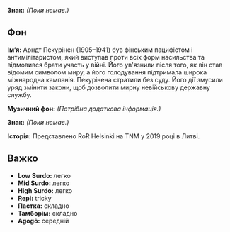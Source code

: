 **Знак:** *(Поки немає.)*

## Фон

**Ім’я:** Арндт Пекурінен (1905–1941) був фінським пацифістом і
антимілітаристом, який виступав проти всіх форм насильства та відмовився брати
участь у війні. Його ув'язнили після того, як він став відомим символом миру, а
його голодування підтримала широка міжнародна кампанія. Пекурінена стратили без
суду. Його дії змусили уряд змінити закони, щоб дозволити мирну невійськову
державну службу.

**Музичний фон:** *(Потрібна додаткова інформація.)*

**Знак:** *(Поки немає.)*

**Історія:** Представлено RoR Helsinki на TNM у 2019 році в Литві.

## Важко

* **Low Surdo:** легко
* **Mid Surdo:** легко
* **High Surdo:** легко
* **Repi:** tricky
* **Пастка:** складно
* **Тамборім:** складно
* **Agogô:** середній
